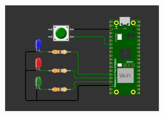 [![Vídeo Demostrativo](https://github.com/engleonardorodrigues/one-shot-timer-RP2040/blob/master/video/thumbnail.jpg)](https://github.com/engleonardorodrigues/one-shot-timer-RP2040/blob/master/video/circuito_em_funcionamento.mp4)

